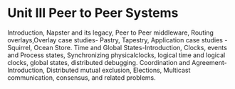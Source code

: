 # Unit III Peer to Peer Systems
Introduction, Napster and its legacy, Peer to Peer middleware, Routing overlays,Overlay case
studies- Pastry, Tapestry, Application case studies - Squirrel, Ocean Store.
Time and Global States-Introduction, Clocks, events and Process states, Synchronizing
physicalclocks, logical time and logical clocks, global states, distributed debugging.
Coordination and Agreement-Introduction, Distributed mutual exclusion, Elections, Multicast
communication, consensus, and related problems.
